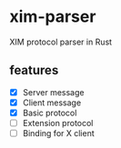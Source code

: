 # xim-parser

XIM protocol parser in Rust

## features

- [x] Server message
- [x] Client message
- [x] Basic protocol
- [ ] Extension protocol
- [ ] Binding for X client